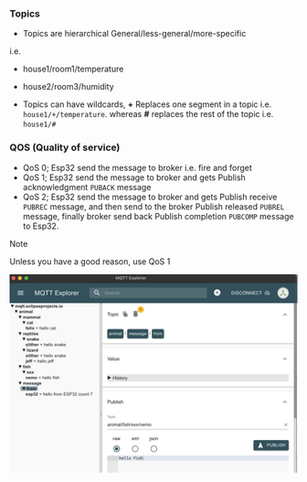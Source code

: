 ### Topics    
- Topics are hierarchical General/less-general/more-specific    
    
i.e.     
- house1/room1/temperature     
- house2/room3/humidity     

- Topics can have wildcards, **+** Replaces one segment in a topic i.e. `house1/+/temperature`. whereas **#** replaces the rest of the topic i.e. `house1/#`      

### QOS (Quality of service)       
- QoS 0; Esp32 send the message to broker i.e. fire and forget      
- QoS 1; Esp32 send the message to broker and gets Publish acknowledgment `PUBACK` message     
- QoS 2; Esp32 send the message to broker and gets Publish receive `PUBREC` message, and then send to the broker Publish released `PUBREL` message, finally broker send back Publish completion `PUBCOMP` message to Esp32.      

> [!NOTE]    
> Unless you have a good reason, use QoS 1    
      
<img src="../imgs/08.png" alt="MQTT Explorer https://mqtt-explorer.com" title="MQTT Explorer https://mqtt-explorer.com">          
          